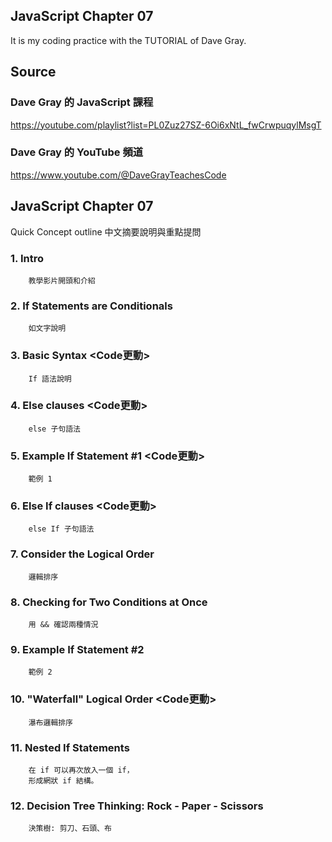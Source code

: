 ## JavaScript Chapter 07
It is my coding practice with the TUTORIAL of Dave Gray. 

## Source
### Dave Gray 的 JavaScript 課程
https://youtube.com/playlist?list=PL0Zuz27SZ-6Oi6xNtL_fwCrwpuqylMsgT

### Dave Gray 的 YouTube 頻道
https://www.youtube.com/@DaveGrayTeachesCode

## JavaScript Chapter 07
   Quick Concept outline
   中文摘要說明與重點提問

###  1. Intro 
        教學影片開頭和介紹

###  2. If Statements are Conditionals
        如文字說明

###  3. Basic Syntax <Code更動>
        If 語法說明

###  4. Else clauses <Code更動>
        else 子句語法

###  5. Example If Statement #1 <Code更動>
        範例 1

###  6. Else If clauses <Code更動>
        else If 子句語法

###  7. Consider the Logical Order
        邏輯排序

###  8. Checking for Two Conditions at Once
        用 && 確認兩種情況

###  9. Example If Statement #2
        範例 2

### 10.  "Waterfall" Logical Order <Code更動>
        瀑布邏輯排序

### 11. Nested If Statements
        在 if 可以再次放入一個 if，
        形成網狀 if 結構。

### 12. Decision Tree Thinking: Rock - Paper - Scissors
        決策樹: 剪刀、石頭、布
        
        